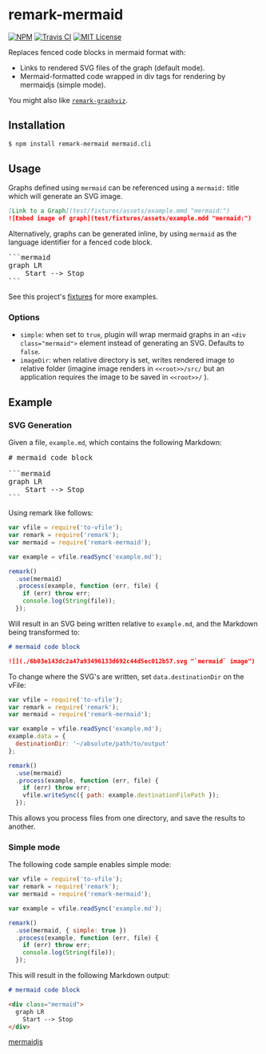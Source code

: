 # remark-mermaid

[![NPM](https://img.shields.io/npm/v/remark-mermaid.svg)](https://npmjs.org/packages/remark-mermaid/)
[![Travis CI](https://img.shields.io/travis/temando/remark-mermaid.svg)](https://travis-ci.org/temando/remark-mermaid)
[![MIT License](https://img.shields.io/github/license/temando/remark-mermaid.svg)](https://en.wikipedia.org/wiki/MIT_License)

Replaces fenced code blocks in mermaid format with:

- Links to rendered SVG files of the graph (default mode).
- Mermaid-formatted code wrapped in div tags for rendering by mermaidjs (simple mode).

You might also like [`remark-graphviz`](https://www.npmjs.com/package/remark-graphviz).

## Installation

```sh
$ npm install remark-mermaid mermaid.cli
```

## Usage

Graphs defined using `mermaid` can be referenced using a `mermaid:` title which
will generate an SVG image.

```md
[Link to a Graph](test/fixtures/assets/example.mmd "mermaid:")
![Embed image of graph](test/fixtures/assets/example.mdd "mermaid:")
```

Alternatively, graphs can be generated inline, by using `mermaid` as the
language identifier for a fenced code block.

<pre>
```mermaid
graph LR
    Start --> Stop
```
</pre>

See this project's [fixtures](test/fixtures) for more examples.

### Options

- `simple`: when set to `true`, plugin will wrap mermaid graphs in an `<div class="mermaid">` element instead of generating an SVG. Defaults to `false`.
- `imageDir`: when relative directory is set, writes rendered image to relative folder (imagine image renders in `<<root>>/src/` but an application requires the image to be saved in `<<root>>/` ).

## Example

### SVG Generation

Given a file, `example.md`, which contains the following Markdown:

<pre>
# mermaid code block

```mermaid
graph LR
    Start --> Stop
```
</pre>

Using remark like follows:

```js
var vfile = require('to-vfile');
var remark = require('remark');
var mermaid = require('remark-mermaid');

var example = vfile.readSync('example.md');

remark()
  .use(mermaid)
  .process(example, function (err, file) {
    if (err) throw err;
    console.log(String(file));
  });
```

Will result in an SVG being written relative to `example.md`, and the Markdown
being transformed to:

```md
# mermaid code block

![](./6b03e143dc2a47a93496133d692c44d5ec012b57.svg "`mermaid` image")
```

To change where the SVG's are written, set `data.destinationDir` on the vFile:

```js
var vfile = require('to-vfile');
var remark = require('remark');
var mermaid = require('remark-mermaid');

var example = vfile.readSync('example.md');
example.data = {
  destinationDir: '~/absolute/path/to/output'
};

remark()
  .use(mermaid)
  .process(example, function (err, file) {
    if (err) throw err;
    vfile.writeSync({ path: example.destinationFilePath });
  });
```

This allows you process files from one directory, and save the results to another.

### Simple mode

The following code sample enables simple mode:

```js
var vfile = require('to-vfile');
var remark = require('remark');
var mermaid = require('remark-mermaid');

var example = vfile.readSync('example.md');

remark()
  .use(mermaid, { simple: true })
  .process(example, function (err, file) {
    if (err) throw err;
    console.log(String(file));
  });
```

This will result in the following Markdown output:

```md
# mermaid code block

<div class="mermaid">
  graph LR
    Start --> Stop
</div>
```

[mermaidjs](https://mermaidjs.github.io/usage.html)
